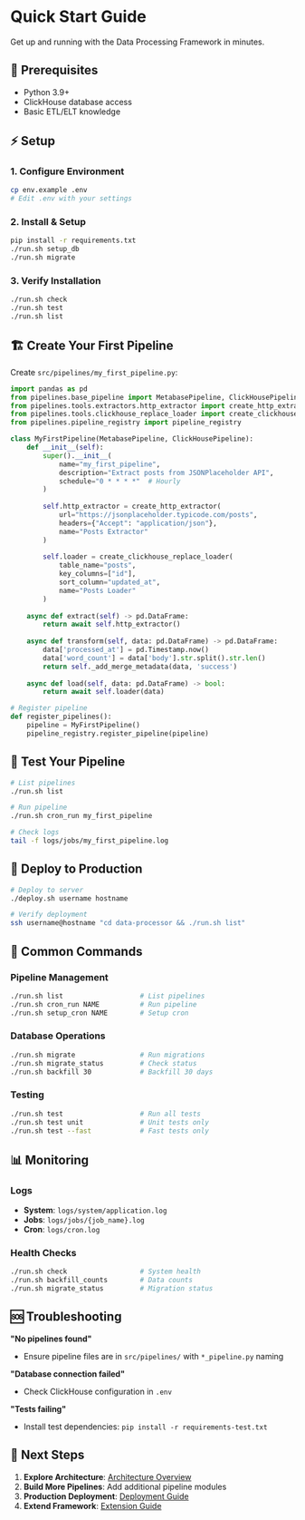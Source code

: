 # Quick Start Guide

Get up and running with the Data Processing Framework in minutes.

## 🚀 Prerequisites

- Python 3.9+
- ClickHouse database access
- Basic ETL/ELT knowledge

## ⚡ Setup

### 1. Configure Environment
```bash
cp env.example .env
# Edit .env with your settings
```

### 2. Install & Setup
```bash
pip install -r requirements.txt
./run.sh setup_db
./run.sh migrate
```

### 3. Verify Installation
```bash
./run.sh check
./run.sh test
./run.sh list
```

## 🏗️ Create Your First Pipeline

Create `src/pipelines/my_first_pipeline.py`:

```python
import pandas as pd
from pipelines.base_pipeline import MetabasePipeline, ClickHousePipeline
from pipelines.tools.extractors.http_extractor import create_http_extractor
from pipelines.tools.clickhouse_replace_loader import create_clickhouse_replace_loader
from pipelines.pipeline_registry import pipeline_registry

class MyFirstPipeline(MetabasePipeline, ClickHousePipeline):
    def __init__(self):
        super().__init__(
            name="my_first_pipeline",
            description="Extract posts from JSONPlaceholder API",
            schedule="0 * * * *"  # Hourly
        )
        
        self.http_extractor = create_http_extractor(
            url="https://jsonplaceholder.typicode.com/posts",
            headers={"Accept": "application/json"},
            name="Posts Extractor"
        )
        
        self.loader = create_clickhouse_replace_loader(
            table_name="posts",
            key_columns=["id"],
            sort_column="updated_at",
            name="Posts Loader"
        )
    
    async def extract(self) -> pd.DataFrame:
        return await self.http_extractor()
    
    async def transform(self, data: pd.DataFrame) -> pd.DataFrame:
        data['processed_at'] = pd.Timestamp.now()
        data['word_count'] = data['body'].str.split().str.len()
        return self._add_merge_metadata(data, 'success')
    
    async def load(self, data: pd.DataFrame) -> bool:
        return await self.loader(data)

# Register pipeline
def register_pipelines():
    pipeline = MyFirstPipeline()
    pipeline_registry.register_pipeline(pipeline)
```

## 🧪 Test Your Pipeline

```bash
# List pipelines
./run.sh list

# Run pipeline
./run.sh cron_run my_first_pipeline

# Check logs
tail -f logs/jobs/my_first_pipeline.log
```

## 🚀 Deploy to Production

```bash
# Deploy to server
./deploy.sh username hostname

# Verify deployment
ssh username@hostname "cd data-processor && ./run.sh list"
```

## 🔧 Common Commands

### Pipeline Management
```bash
./run.sh list                   # List pipelines
./run.sh cron_run NAME          # Run pipeline
./run.sh setup_cron NAME        # Setup cron
```

### Database Operations
```bash
./run.sh migrate                # Run migrations
./run.sh migrate_status         # Check status
./run.sh backfill 30            # Backfill 30 days
```

### Testing
```bash
./run.sh test                   # Run all tests
./run.sh test unit              # Unit tests only
./run.sh test --fast            # Fast tests only
```

## 📊 Monitoring

### Logs
- **System**: `logs/system/application.log`
- **Jobs**: `logs/jobs/{job_name}.log`
- **Cron**: `logs/cron.log`

### Health Checks
```bash
./run.sh check                  # System health
./run.sh backfill_counts        # Data counts
./run.sh migrate_status         # Migration status
```

## 🆘 Troubleshooting

**"No pipelines found"**
- Ensure pipeline files are in `src/pipelines/` with `*_pipeline.py` naming

**"Database connection failed"**
- Check ClickHouse configuration in `.env`

**"Tests failing"**
- Install test dependencies: `pip install -r requirements-test.txt`

## 🎯 Next Steps

1. **Explore Architecture**: [Architecture Overview](./architecture/README.md)
2. **Build More Pipelines**: Add additional pipeline modules
3. **Production Deployment**: [Deployment Guide](./architecture/04-operations-deployment.md)
4. **Extend Framework**: [Extension Guide](./architecture/08-extension-customization.md)